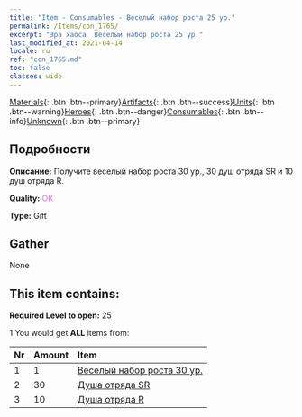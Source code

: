 ```yaml
---
title: "Item - Consumables - Веселый набор роста 25 ур."
permalink: /Items/con_1765/
excerpt: "Эра хаоса  Веселый набор роста 25 ур."
last_modified_at: 2021-04-14
locale: ru
ref: "con_1765.md"
toc: false
classes: wide
---
```

 [Materials](/ru/Items/){: .btn .btn--primary}[Artifacts](/ru/Items/Artifacts/){: .btn .btn--success}[Units](/ru/Items/Units/){: .btn .btn--warning}[Heroes](/ru/Items/Heroes/){: .btn .btn--danger}[Consumables](/ru/Items/Consumables/){: .btn .btn--info}[Unknown](/ru/Items/Unknown/){: .btn .btn--primary}

## Подробности
 **Описание:** Получите веселый набор роста 30 ур., 30 душ отряда SR и 10 душ отряда R.

 **Quality:** <span style="color: #DA70D6">OK</span>

 **Type:** Gift

## Gather

  None

## This item contains:

 **Required Level to open:** 25

 1 You would get **ALL** items  from:

  | Nr | Amount |     Item    |
  |:---|:-------|:------------|
  | 1 | 1 | [Веселый набор роста 30 ур.](/ru/Items/con_1766/) | 
  | 2 | 30 | [Душа отряда SR](/ru/Items/con_534/) | 
  | 3 | 10 | [Душа отряда R](/ru/Items/con_533/) | 
